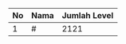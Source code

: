 | No | Nama            | Jumlah Level |
|----|-----------------|--------------|
| 1  | #    |    2121        |
